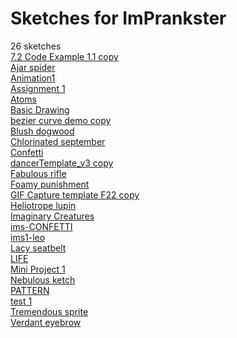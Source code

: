 # Sketches for ImPrankster
26 sketches  
[7.2 Code Example 1.1 copy](https://editor.p5js.org/ImPrankster/sketches/UMQB5mcKQ)<!-- 2022-10-27T03:41:04.980Z -->  
[Ajar spider](https://editor.p5js.org/ImPrankster/sketches/2KiNFXJxM)<!-- 2022-12-09T16:26:20.052Z -->  
[Animation1](https://editor.p5js.org/ImPrankster/sketches/C8pH3wG2a)<!-- 2022-09-27T04:29:24.116Z -->  
[Assignment 1](https://editor.p5js.org/ImPrankster/sketches/1xlrjJkZi)<!-- 2022-09-22T03:34:54.482Z -->  
[Atoms](https://editor.p5js.org/ImPrankster/sketches/5x578DiXM)<!-- 2022-10-30T06:42:11.986Z -->  
[Basic Drawing](https://editor.p5js.org/ImPrankster/sketches/kqWIKgZ9P)<!-- 2022-10-30T06:42:58.252Z -->  
[bezier curve demo copy](https://editor.p5js.org/ImPrankster/sketches/xiZGcQxWM)<!-- 2022-10-21T04:05:42.596Z -->  
[Blush dogwood](https://editor.p5js.org/ImPrankster/sketches/SN_hkC3ob)<!-- 2022-11-25T03:33:37.077Z -->  
[Chlorinated september](https://editor.p5js.org/ImPrankster/sketches/fPnXXasz6)<!-- 2022-09-15T04:27:15.848Z -->  
[Confetti](https://editor.p5js.org/ImPrankster/sketches/ZzaBDeIzf)<!-- 2022-10-31T13:55:00.882Z -->  
[dancerTemplate\_v3 copy](https://editor.p5js.org/ImPrankster/sketches/IQ9Pxchii)<!-- 2022-10-23T03:28:01.835Z -->  
[Fabulous rifle](https://editor.p5js.org/ImPrankster/sketches/ZbSe3-qzZ)<!-- 2022-09-16T04:29:15.051Z -->  
[Foamy punishment](https://editor.p5js.org/ImPrankster/sketches/w0GKI-oiv)<!-- 2022-09-20T04:28:35.907Z -->  
[GIF Capture template F22 copy](https://editor.p5js.org/ImPrankster/sketches/Zk-UnKnu2)<!-- 2022-10-04T02:45:07.798Z -->  
[Heliotrope lupin](https://editor.p5js.org/ImPrankster/sketches/r41Bi8Mm4)<!-- 2022-09-22T03:44:43.480Z -->  
[Imaginary Creatures](https://editor.p5js.org/ImPrankster/sketches/R-Ysx25ft)<!-- 2022-10-16T05:23:52.547Z -->  
[ims-CONFETTI](https://editor.p5js.org/ImPrankster/sketches/OBkdVH_tD)<!-- 2025-04-02T18:13:23.348Z -->  
[ims1-leo](https://editor.p5js.org/ImPrankster/sketches/Aw1U2NtB1)<!-- 2025-03-20T13:01:51.403Z -->  
[Lacy seatbelt](https://editor.p5js.org/ImPrankster/sketches/Q1RcC6l1y)<!-- 2022-12-11T11:23:59.206Z -->  
[LIFE](https://editor.p5js.org/ImPrankster/sketches/vxE7cGnh2)<!-- 2022-11-10T03:13:03.186Z -->  
[Mini Project 1](https://editor.p5js.org/ImPrankster/sketches/ctwhPZYf-)<!-- 2022-09-29T03:48:49.986Z -->  
[Nebulous ketch](https://editor.p5js.org/ImPrankster/sketches/AkGRwWsMZ)<!-- 2022-12-11T13:12:43.665Z -->  
[PATTERN](https://editor.p5js.org/ImPrankster/sketches/1LLwfvqbr)<!-- 2024-09-19T18:52:20.437Z -->  
[test 1](https://editor.p5js.org/ImPrankster/sketches/wE-Zv3D7p)<!-- 2022-09-20T03:58:37.293Z -->  
[Tremendous sprite](https://editor.p5js.org/ImPrankster/sketches/-MuhoyDUG)<!-- 2022-09-22T04:05:33.514Z -->  
[Verdant eyebrow](https://editor.p5js.org/ImPrankster/sketches/JRvB2spep)<!-- 2022-09-13T04:29:40.866Z -->  